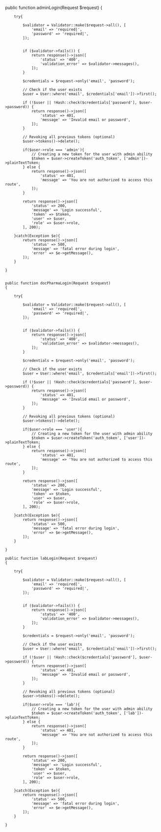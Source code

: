 



  public function adminLogin(Request $request)
    {

        try{

            $validator = Validator::make($request->all(), [
                'email' => 'required|',
                'password' => 'required|',
            ]);
    
    
            if ($validator->fails()) {
                return response()->json([
                    'status' => '400',
                    'validation_error' => $validator->messages(),
                ]);
            }

            $credentials = $request->only('email', 'password');

            // Check if the user exists
            $user = User::where('email', $credentials['email'])->first();

            if (!$user || !Hash::check($credentials['password'], $user->password)) {
                return response()->json([
                    'status' => 401,
                    'message' => 'Invalid email or password',
                ]);
            }

            // Revoking all previous tokens (optional)
            $user->tokens()->delete();

            if($user->role === 'admin'){
                // Creating a new token for the user with admin ability
                $token = $user->createToken('auth_token', ['admin'])->plainTextToken;
            } else {
                return response()->json([
                    'status' => 401,
                    'message' => 'You are not authorized to access this route',
                ]);
            }
           
            return response()->json([
                'status' => 200,
                'message' => 'Login successful',
                'token' => $token,
                'user' => $user, 
                'role' => $user->role,
            ], 200);

        }catch(Exception $e){
            return response()->json([
                'status' => 500,
                'message' => 'fatal error during login',
                'error' => $e->getMessage(),
            ]);
        }
       
    }


    public function docPharmaLogin(Request $request)
    {

        try{

            $validator = Validator::make($request->all(), [
                'email' => 'required|',
                'password' => 'required|',
            ]);
    
    
            if ($validator->fails()) {
                return response()->json([
                    'status' => '400',
                    'validation_error' => $validator->messages(),
                ]);
            }

            $credentials = $request->only('email', 'password');

            // Check if the user exists
            $user = User::where('email', $credentials['email'])->first();

            if (!$user || !Hash::check($credentials['password'], $user->password)) {
                return response()->json([
                    'status' => 401,
                    'message' => 'Invalid email or password',
                ]);
            }

            // Revoking all previous tokens (optional)
            $user->tokens()->delete();

            if($user->role === 'user'){
                // Creating a new token for the user with admin ability
                $token = $user->createToken('auth_token', ['user'])->plainTextToken;
            } else {
                return response()->json([
                    'status' => 401,
                    'message' => 'You are not authorized to access this route',
                ]);
            }
           
            return response()->json([
                'status' => 200,
                'message' => 'Login successful',
                'token' => $token,
                'user' => $user, 
                'role' => $user->role,
            ], 200);

        }catch(Exception $e){
            return response()->json([
                'status' => 500,
                'message' => 'fatal error during login',
                'error' => $e->getMessage(),
            ]);
        }
       
    }

    public function labLogin(Request $request)
    {

        try{

            $validator = Validator::make($request->all(), [
                'email' => 'required|',
                'password' => 'required|',
            ]);
    
    
            if ($validator->fails()) {
                return response()->json([
                    'status' => '400',
                    'validation_error' => $validator->messages(),
                ]);
            }

            $credentials = $request->only('email', 'password');

            // Check if the user exists
            $user = User::where('email', $credentials['email'])->first();

            if (!$user || !Hash::check($credentials['password'], $user->password)) {
                return response()->json([
                    'status' => 401,
                    'message' => 'Invalid email or password',
                ]);
            }

            // Revoking all previous tokens (optional)
            $user->tokens()->delete();

            if($user->role === 'lab'){
                // Creating a new token for the user with admin ability
                $token = $user->createToken('auth_token', ['lab'])->plainTextToken;
            } else {
                return response()->json([
                    'status' => 401,
                    'message' => 'You are not authorized to access this route',
                ]);
            }
           
            return response()->json([
                'status' => 200,
                'message' => 'Login successful',
                'token' => $token,
                'user' => $user, 
                'role' => $user->role,
            ], 200);

        }catch(Exception $e){
            return response()->json([
                'status' => 500,
                'message' => 'fatal error during login',
                'error' => $e->getMessage(),
            ]);
        }
       
    }